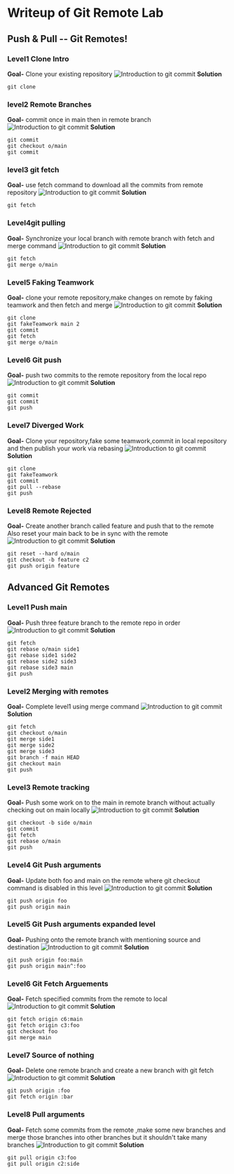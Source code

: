 # Writeup of Git Remote Lab

## Push & Pull -- Git Remotes!

### Level1 Clone Intro

**Goal-** Clone your existing repository ![Introduction to git commit](../../.gitbook/assets/remote1.png) **Solution**

```
git clone

```

### level2 Remote Branches

**Goal-** commit once in main then in remote branch ![Introduction to git commit](../../.gitbook/assets/remote2.png) **Solution**

```
git commit
git checkout o/main
git commit

```

### level3 git fetch

**Goal-** use fetch command to download all the commits from remote repository ![Introduction to git commit](../../.gitbook/assets/remote3.png) **Solution**

```
git fetch

```

### Level4git pulling

**Goal-** Synchronize your local branch with remote branch with fetch and merge command ![Introduction to git commit](../../.gitbook/assets/remote4.png) **Solution**

```
git fetch
git merge o/main

```

### Level5 Faking Teamwork

**Goal-** clone your remote repository,make changes on remote by faking teamwork and then fetch and merge ![Introduction to git commit](../../.gitbook/assets/remote5.png) **Solution**

```
git clone
git fakeTeamwork main 2
git commit
git fetch
git merge o/main

```

### Level6 Git push

**Goal-** push two commits to the remote repository from the local repo ![Introduction to git commit](../../.gitbook/assets/remote6.png) **Solution**

```
git commit
git commit
git push

```

### Level7 Diverged Work

**Goal-** Clone your repository,fake some teamwork,commit in local repository and then publish your work via rebasing ![Introduction to git commit](../../.gitbook/assets/remote7.png) **Solution**

```
git clone 
git fakeTeamwork
git commit
git pull --rebase
git push

```

### Level8 Remote Rejected

**Goal-** Create another branch called feature and push that to the remote Also reset your main back to be in sync with the remote ![Introduction to git commit](../../.gitbook/assets/remote8.png) **Solution**

```
git reset --hard o/main
git checkout -b feature c2
git push origin feature

```

## Advanced Git Remotes

### Level1 Push main

**Goal-** Push three feature branch to the remote repo in order ![Introduction to git commit](../../.gitbook/assets/remote9.png) **Solution**

```
git fetch
git rebase o/main side1
git rebase side1 side2
git rebase side2 side3
git rebase side3 main
git push

```

### Level2 Merging with remotes

**Goal-** Complete level1 using merge command ![Introduction to git commit](../../.gitbook/assets/remote10.png) **Solution**

```
git fetch
git checkout o/main
git merge side1
git merge side2
git merge side3
git branch -f main HEAD
git checkout main
git push

```

### Level3 Remote tracking

**Goal-** Push some work on to the main in remote branch without actually checking out on main locally ![Introduction to git commit](../../.gitbook/assets/remote11.png) **Solution**

```
git checkout -b side o/main
git commit
git fetch
git rebase o/main
git push

```

### Level4 Git Push arguments

**Goal-** Update both foo and main on the remote where git checkout command is disabled in this level ![Introduction to git commit](../../.gitbook/assets/remote12.png) **Solution**

```
git push origin foo
git push origin main

```

### Level5 Git Push arguments expanded level

**Goal-** Pushing onto the remote branch with mentioning source and destination ![Introduction to git commit](../../.gitbook/assets/remote13.png) **Solution**

```
git push origin foo:main
git push origin main^:foo

```

### Level6 Git Fetch Arguements

**Goal-** Fetch specified commits from the remote to local ![Introduction to git commit](../../.gitbook/assets/remote14.png) **Solution**

```
git fetch origin c6:main
git fetch origin c3:foo
git checkout foo
git merge main

```

### Level7 Source of nothing

**Goal-** Delete one remote branch and create a new branch with git fetch ![Introduction to git commit](../../.gitbook/assets/remote15.png) **Solution**

```
git push origin :foo
git fetch origin :bar

```

### Level8 Pull arguments

**Goal-** Fetch some commits from the remote ,make some new branches and merge those branches into other branches but it shouldn't take many branches ![Introduction to git commit](../../.gitbook/assets/remote16.png) **Solution**

```
git pull origin c3:foo
git pull origin c2:side

```
